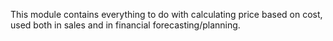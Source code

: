 This module contains everything to do with calculating price based on cost, used both in sales and in financial forecasting/planning.

